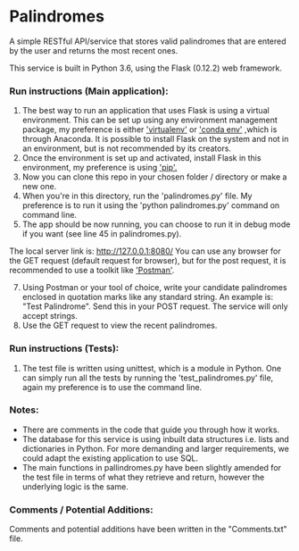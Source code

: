 # Palindromes
A simple RESTful API/service that stores valid palindromes that are entered by the user and returns the most recent ones. 

This service is built in Python 3.6, using the Flask (0.12.2) web framework.

### Run instructions (Main application):
1. The best way to run an application that uses Flask is using a virtual environment. This can be set up using any environment
management package, my preference is either ['virtualenv'](https://pypi.python.org/pypi/virtualenv) or ['conda env'](https://conda.io/docs/user-guide/tasks/manage-environments.html)
,which is through Anaconda. It is possible to install Flask on the system and not in an environment, but is not recommended by its creators.
2. Once the environment is set up and activated, install Flask in this environment, my preference is using ['pip'.](https://docs.python.org/3/installing/index.html)
3. Now you can clone this repo in your chosen folder / directory or make a new one. 
4. When you're in this directory, run the 'palindromes.py' file. My preference is to run it using the 'python palindromes.py' command on command line. 
5. The app should be now running, you can choose to run it in debug mode if you want (see line 45 in palindromes.py). 

The local server link is: http://127.0.0.1:8080/
You can use any browser for the GET request (default request for browser), but for the post request, it is recommended to use a toolkit like ['Postman'](https://www.getpostman.com).

7. Using Postman or your tool of choice, write your candidate palindromes enclosed in quotation marks like any standard string. An example is: "Test Palindrome". Send this in your POST request. The service will
only accept strings.
8. Use the GET request to view the recent palindromes.

### Run instructions (Tests):
1. The test file is written using unittest, which is a module in Python. One can simply run all the tests by running the 
'test_palindromes.py' file, again my preference is to use the command line. 

### Notes: 
* There are comments in the code that guide you through how it works.
* The database for this service is using inbuilt data structures i.e. lists and dictionaries in Python. For more demanding and larger requirements, we could adapt the existing application to use SQL. 
* The main functions in pallindromes.py have been slightly amended for the test file in terms of what they retrieve and return, however the underlying logic is the same. 

### Comments / Potential Additions: 
Comments and potential additions have been written in the "Comments.txt" file.






